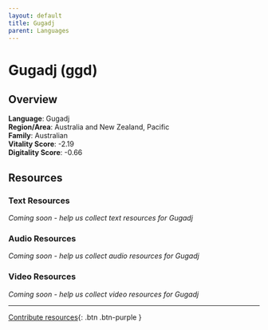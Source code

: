 ```yaml
---
layout: default
title: Gugadj
parent: Languages
---
```


# Gugadj (ggd)

## Overview

**Language**: Gugadj  
**Region/Area**: Australia and New Zealand, Pacific  
**Family**: Australian  
**Vitality Score**: -2.19  
**Digitality Score**: -0.66  

## Resources

### Text Resources
*Coming soon - help us collect text resources for Gugadj*

### Audio Resources
*Coming soon - help us collect audio resources for Gugadj*

### Video Resources
*Coming soon - help us collect video resources for Gugadj*

---

[Contribute resources](https://fairtrain.github.io/){: .btn .btn-purple }
